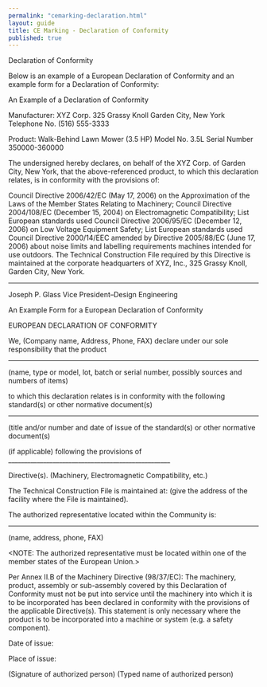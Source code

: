 ```yaml
---
permalink: "cemarking-declaration.html"
layout: guide
title: CE Marking - Declaration of Conformity
published: true
---
```


Declaration of Conformity

Below is an example of a European Declaration of Conformity and an example form for a Declaration of Conformity:

An Example of a Declaration of Conformity

Manufacturer: XYZ Corp.
325 Grassy Knoll
Garden City, New York
Telephone No. (516) 555-3333

Product: Walk-Behind Lawn Mower (3.5 HP)
Model No. 3.5L
Serial Number 350000-360000


The undersigned hereby declares, on behalf of the XYZ Corp. of Garden City, New York, that the above-referenced product, to which this declaration relates, is in conformity with the provisions of:

Council Directive 2006/42/EC (May 17, 2006) on the Approximation of the Laws of the Member States Relating to Machinery;
Council Directive 2004/108/EC (December 15, 2004) on Electromagnetic Compatibility;
List European standards used
Council Directive 2006/95/EC (December 12, 2006) on Low Voltage Equipment Safety;
List European standards used
Council Directive 2000/14/EEC amended by Directive 2005/88/EC (June 17, 2006) about noise limits and labelling requirements machines intended for use outdoors. 
The Technical Construction File required by this Directive is maintained at the corporate headquarters of XYZ, Inc., 325 Grassy Knoll, Garden City, New York.

________________________

Joseph P. Glass
Vice President–Design Engineering

 
An Example Form for a European Declaration of Conformity

EUROPEAN DECLARATION OF CONFORMITY

We, (Company name, Address, Phone, FAX) declare under our sole responsibility that the product

__________________________________________________

(name, type or model, lot, batch or serial number, possibly sources and numbers of items)

to which this declaration relates is in conformity with the following standard(s) or other normative document(s)

___________________________________________________

(title and/or number and date of issue of the standard(s) or other normative document(s)

(if applicable) following the provisions of ___________________________________________________

Directive(s). (Machinery, Electromagnetic Compatibility, etc.)

The Technical Construction File is maintained at: (give the address of the facility where the File is maintained).

The authorized representative located within the Community is:

_________________________________________________

(name, address, phone, FAX)

 

<NOTE: The authorized representative must be located within one of the member states of the European Union.>

Per Annex II.B of the Machinery Directive (98/37/EC):
The machinery, product, assembly or sub-assembly covered by this Declaration of Conformity must not be put into service until the machinery into which it is to be incorporated has been declared in conformity with the provisions of the applicable Directive(s). This statement is only necessary where the product is to be incorporated into a machine or system (e.g. a safety component).

Date of issue:

Place of issue:

(Signature of authorized person)
(Typed name of authorized person)